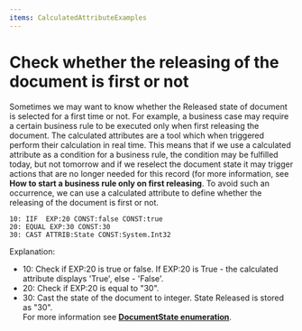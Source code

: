 ```yaml
---
items: CalculatedAttributeExamples
---
```


# Check whether the releasing of the document is first or not

Sometimes we may want to know whether the Released state of document is selected for a first time or not. For example, a business case may require a certain  business rule to be executed only when first releasing the document. The calculated attributes are a tool which when triggered perform their calculation in real time. This means that if we use a calculated attribute as a condition for a business rule, the condition may be fulfilled today, but not tomorrow and if we reselect the document state it may trigger actions that are no longer needed for this record (for more information, see **How to start a business rule only on first releasing**. To avoid such an occurrence, we can use a calculated attribute to define whether the releasing of the document is first or not.

```
10: IIF  EXP:20 CONST:false CONST:true
20: EQUAL EXP:30 CONST:30                                  
30: CAST ATTRIB:State CONST:System.Int32         

```

Explanation:

- 10: Check if EXP:20 is true or false. If EXP:20 is True - the calculated attribute displays 'True', else - 'False'.
- 20: Check if EXP:20 is equal to "30".
- 30: Cast the state of the document to integer. State Released is stored as "30".<br> 
For more information see **[DocumentState enumeration](https://restdev.erp.bg/model/html/243d08d2-1bd6-f223-c454-1c488e51648f.htm)**.
